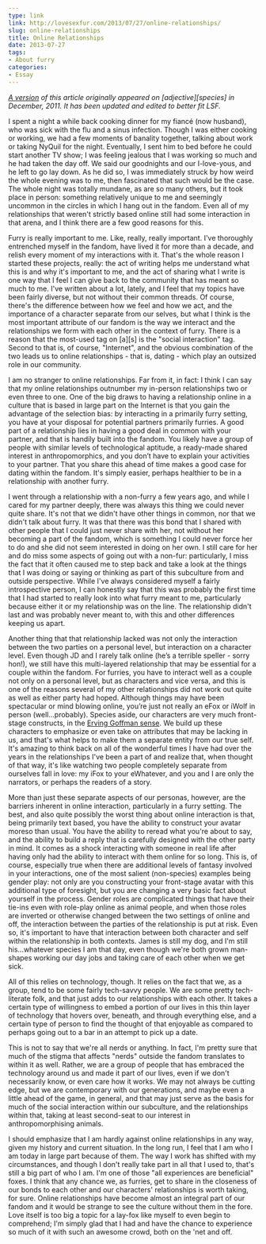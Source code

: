 ```yaml
---
type: link
link: http://lovesexfur.com/2013/07/27/online-relationships/
slug: online-relationships
title: Online Relationships
date: 2013-07-27
tags:
- About furry
categories:
- Essay
---
```


*[A version](http://adjectivespecies.com/2011/12/28/online-relationships/) of
this article originally appeared on \[adjective\]\[species\] in December, 2011.
It has been updated and edited to better fit LSF.*

I spent a night a while back cooking dinner for my fianc&eacute; (now husband),
who was sick with the flu and a sinus infection. Though I was either cooking or
working, we had a few moments of banality together, talking about work or taking
NyQuil for the night. Eventually, I sent him to bed before he could start
another TV show; I was feeling jealous that I was working so much and he had
taken the day off. We said our goodnights and our I-love-yous, and he left to go
lay down. As he did so, I was immediately struck by how weird the whole evening
was to me, then fascinated that such would be the case. The whole night was
totally mundane, as are so many others, but it took place in person: something
relatively unique to me and seemingly uncommon in the circles in which I hang
out in the fandom. Even all of my relationships that weren't strictly based
online still had some interaction in that arena, and I think there are a few
good reasons for this.

Furry is really important to me. Like, really, really important. I've thoroughly
entrenched myself in the fandom, have lived it for more than a decade, and
relish every moment of my interactions with it. That's the whole reason I
started these projects, really: the act of writing helps me understand what this
is and why it's important to me, and the act of sharing what I write is one way
that I feel I can give back to the community that has meant so much to me. I've
written about a lot, lately, and I feel that my topics have been fairly diverse,
but not without their common threads. Of course, there's the difference between
how we feel and how we act, and the importance of a character separate from our
selves, but what I think is the most important attribute of our fandom is the
way we interact and the relationships we form with each other in the context of
furry. There is a reason that the most-used tag on \[a\]\[s\] is the "social
interaction" tag. Second to that is, of course, "Internet", and the obvious
combination of the two leads us to online relationships - that is, dating -
which play an outsized role in our community.<!--more-->

I am no stranger to online relationships. Far from it, in fact: I think I can
say that my online relationships outnumber my in-person relationships two or
even three to one. One of the big draws to having a relationship online in a
culture that is based in large part on the Internet is that you gain the
advantage of the selection bias: by interacting in a primarily furry setting,
you have at your disposal for potential partners primarily furries. A good part
of a relationship lies in having a good deal in common with your partner, and
that is handily built into the fandom. You likely have a group of people with
similar levels of technological aptitude, a ready-made shared interest in
anthropomorphics, and you don’t have to explain your activities to your partner.
That you share this ahead of time makes a good case for dating within the
fandom. It's simply easier, perhaps healthier to be in a relationship with
another furry.

I went through a relationship with a non-furry a few years ago, and while I
cared for my partner deeply, there was always this thing we could never quite
share. It's not that we didn't have other things in common, nor that we didn't
talk about furry. It was that there was this bond that I shared with other
people that I could just never share with her, not without her becoming a part
of the fandom, which is something I could never force her to do and she did not
seem interested in doing on her own. I still care for her and do miss some
aspects of going out with a non-fur: particularly, I miss the fact that it often
caused me to step back and take a look at the things that I was doing or saying
or thinking as part of this subculture from and outside perspective. While I've
always considered myself a fairly introspective person, I can honestly say that
this was probably the first time that I had started to really look into what
furry meant to me, particularly because either it or my relationship was on the
line. The relationship didn't last and was probably never meant to, with this
and other differences keeping us apart.

Another thing that that relationship lacked was not only the interaction between
the two parties on a personal level, but interaction on a character level. Even
though JD and I rarely talk online (he’s a terrible speller - sorry hon!), we
still have this multi-layered relationship that may be essential for a couple
within the fandom. For furries, you have to interact well as a couple not only
on a personal level, but as characters and vice versa, and this is one of the
reasons several of my other relationships did not work out quite as well as
either party had hoped. Although things may have been spectacular or mind
blowing online, you’re just not really an eFox or iWolf in person
(well...probably). Species aside, our characters are very much front-stage
constructs, in the [Erving Goffman
sense](http://adjectivespecies.com/2011/12/07/character-versus-self-2/). We
build up these characters to emphasize or even take on attributes that may be
lacking in us, and that's what helps to make them a separate entity from our
true self. It's amazing to think back on all of the wonderful times I have had
over the years in the relationships I've been a part of and realize that, when
thought of that way, it's like watching two people completely separate from
ourselves fall in love: my iFox to your eWhatever, and you and I are only the
narrators, or perhaps the readers of a story.

More than just these separate aspects of our personas, however, are the barriers
inherent in online interaction, particularly in a furry setting. The best, and
also quite possibly the worst thing about online interaction is that, being
primarily text based, you have the ability to construct your avatar moreso than
usual. You have the ability to reread what you're about to say, and the ability
to build a reply that is carefully designed with the other party in mind. It
comes as a shock interacting with someone in real life after having only had the
ability to interact with them online for so long. This is, of course, especially
true when there are additional levels of fantasy involved in your interactions,
one of the most salient (non-species) examples being gender play: not only are
you constructing your front-stage avatar with this additional type of foresight,
but you are changing a very basic fact about yourself in the process. Gender
roles are complicated things that have their tie-ins even with role-play online
as animal people, and when those roles are inverted or otherwise changed between
the two settings of online and off, the interaction between the parties of the
relationship is put at risk.  Even so, it's important to have that interaction
between both character and self within the relationship in both contexts. James
is still my dog, and I'm still his...whatever species I am that day, even though
we're both grown man-shapes working our day jobs and taking care of each other
when we get sick.

All of this relies on technology, though. It relies on the fact that we, as a
group, tend to be some fairly tech-savvy people. We are some pretty
tech-literate folk, and that just adds to our relationships with each other. It
takes a certain type of willingness to embed a portion of our lives in this thin
layer of technology that hovers over, beneath, and through everything else, and
a certain type of person to find the thought of that enjoyable as compared to
perhaps going out to a bar in an attempt to pick up a date.

This is not to say that we're all nerds or anything. In fact, I'm pretty sure
that much of the stigma that affects "nerds" outside the fandom translates to
within it as well. Rather, we are a group of people that has embraced the
technology around us and made it part of our lives, even if we don't necessarily
know, or even care how it works. We may not always be cutting edge, but we are
contemporary with our generations, and maybe even a little ahead of the game, in
general, and that may just serve as the basis for much of the social interaction
within our subculture, and the relationships within that, taking at least
second-seat to our interest in anthropomorphising animals.

I should emphasize that I am hardly against online relationships in any way,
given my history and current situation. In the long run, I feel that I am who I
am today in large part because of them. The way I work has shifted with my
circumstances, and though I don't really take part in all that I used to, that's
still a big part of who I am. I'm one of those "all experiences are beneficial"
foxes. I think that any chance we, as furries, get to share in the closeness of
our bonds to each other and our characters' relationships is worth taking, for
sure. Online relationships have become almost an integral part of our fandom and
it would be strange to see the culture without them in the fore. Love itself is
too big a topic for a lay-fox like myself to even begin to comprehend; I'm
simply glad that I had and have the chance to experience so much of it with such
an awesome crowd, both on the 'net and off.
